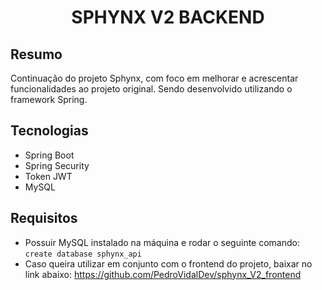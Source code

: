 # <p align="center"> SPHYNX V2 BACKEND </p>

## Resumo
Continuação do projeto Sphynx, com foco em melhorar e acrescentar funcionalidades ao projeto original. Sendo desenvolvido utilizando o framework Spring.

## Tecnologias
- Spring Boot
- Spring Security
- Token JWT
- MySQL

## Requisitos
- Possuir MySQL instalado na máquina e rodar o seguinte comando:
```create database sphynx_api```
- Caso queira utilizar em conjunto com o frontend do projeto, baixar no link abaixo:
https://github.com/PedroVidalDev/sphynx_V2_frontend
